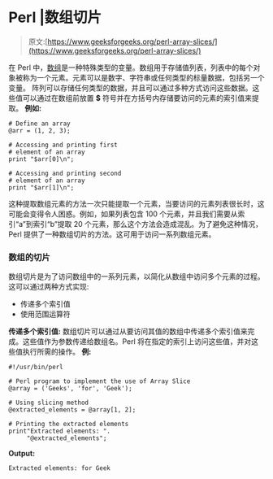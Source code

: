 # Perl |数组切片

> 原文:[https://www.geeksforgeeks.org/perl-array-slices/](https://www.geeksforgeeks.org/perl-array-slices/)

在 Perl 中，[数组](https://www.geeksforgeeks.org/perl-arrays/)是一种特殊类型的变量。数组用于存储值列表，列表中的每个对象被称为一个元素。元素可以是数字、字符串或任何类型的标量数据，包括另一个变量。
阵列可以存储任何类型的数据，并且可以通过多种方式访问这些数据。这些值可以通过在数组前放置 **$** 符号并在方括号内存储要访问的元素的索引值来提取。
**例如:**

```
# Define an array
@arr = (1, 2, 3);

# Accessing and printing first 
# element of an array
print "$arr[0]\n";

# Accessing and printing second
# element of an array
print "$arr[1]\n";
```

这种提取数组元素的方法一次只能提取一个元素，当要访问的元素列表很长时，这可能会变得令人困惑。例如，如果列表包含 100 个元素，并且我们需要从索引“a”到索引“b”提取 20 个元素，那么这个方法会造成混乱。为了避免这种情况，Perl 提供了一种数组切片的方法。这可用于访问一系列数组元素。

### 数组的切片

数组切片是为了访问数组中的一系列元素，以简化从数组中访问多个元素的过程。这可以通过两种方式实现:

*   传递多个索引值
*   使用范围运算符

**传递多个索引值:**
数组切片可以通过从要访问其值的数组中传递多个索引值来完成。这些值作为参数传递给数组名。Perl 将在指定的索引上访问这些值，并对这些值执行所需的操作。
**例:**

```
#!/usr/bin/perl

# Perl program to implement the use of Array Slice
@array = ('Geeks', 'for', 'Geek');

# Using slicing method
@extracted_elements = @array[1, 2];

# Printing the extracted elements
print"Extracted elements: ". 
     "@extracted_elements";
```

**Output:**

```
Extracted elements: for Geek

```